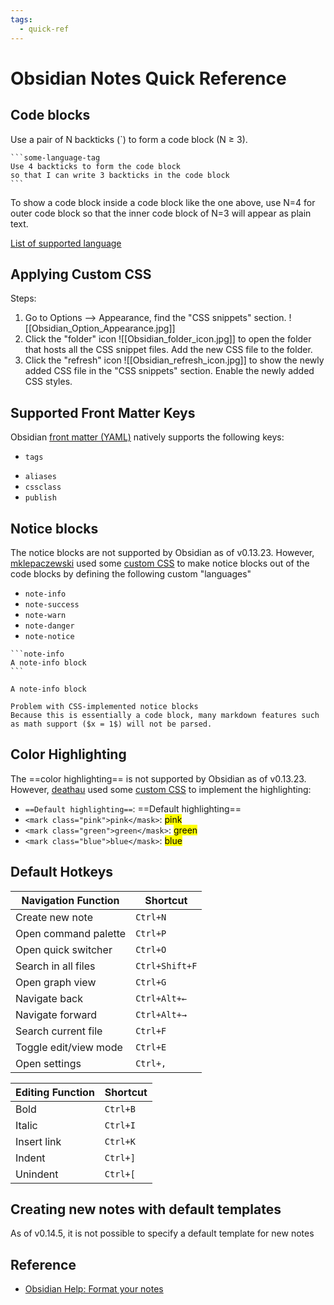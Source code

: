 ```yaml
---
tags:
  - quick-ref
---
```


# Obsidian Notes Quick Reference

## Code blocks
Use a pair of N backticks (\`) to form a code block (N $\geq$ 3).

````
```some-language-tag
Use 4 backticks to form the code block
so that I can write 3 backticks in the code block
```
````

To show a code block inside a code block like the one above, use N=4 for outer code block so that the inner code block of N=3 will appear as plain text.

[List of supported language](https://prismjs.com/#supported-languages)

## Applying Custom CSS
Steps:

1. Go to Options --> Appearance, find the "CSS snippets" section. ![[Obsidian_Option_Appearance.jpg]]
2. Click the "folder" icon ![[Obsidian_folder_icon.jpg]] to open the folder that hosts all the CSS snippet files. Add the new CSS file to the folder.
3. Click the "refresh" icon ![[Obsidian_refresh_icon.jpg]] to show the newly added CSS file in the "CSS snippets" section. Enable the newly added CSS styles.

## Supported Front Matter Keys
Obsidian [front matter (YAML)](https://help.obsidian.md/Advanced+topics/YAML+front+matter) natively supports the following keys:

*  `tags` 
-  `aliases` 
-  `cssclass`
-  `publish`

## Notice blocks
The notice blocks are not supported by Obsidian as of v0.13.23. However, [mklepaczewski](https://forum.obsidian.md/t/notice-blocks-warning-info-success-danger-blocks/4216) used some [custom CSS](https://gist.github.com/mklepaczewski/54e451f09994b9d450de81c8baaf8aa4) to make notice blocks out of the code blocks by defining the following custom "languages"

* `note-info`
* `note-success`
* `note-warn`
* `note-danger`
* `note-notice`

````
```note-info
A note-info block
```
````

```note-info
A note-info block
```

```note-info
Problem with CSS-implemented notice blocks
Because this is essentially a code block, many markdown features such as math support ($x = 1$) will not be parsed.
```

## Color Highlighting
The ==color highlighting== is not supported by Obsidian as of v0.13.23. However, [deathau](https://github.com/deathau/obsidian-snippets) used some [custom CSS](https://github.com/deathau/obsidian-snippets/blob/main/realistic-highlight.css) to implement the highlighting:

* `==Default highlighting==`: ==Default highlighting==
* `<mark class="pink">pink</mask>`: <mark class="pink">pink</mask>
* `<mark class="green">green</mask>`: <mark class="green">green</mask>
* `<mark class="blue">blue</mask>`: <mark class="blue">blue</mask>


## Default Hotkeys

| Navigation Function | Shortcut |
|----|----|
| Create new note | `Ctrl+N` |
| Open command palette | `Ctrl+P` |
| Open quick switcher | `Ctrl+O` |
| Search in all files | `Ctrl+Shift+F` |
| Open graph view | `Ctrl+G` |
| Navigate back | `Ctrl+Alt+←` |
| Navigate forward | `Ctrl+Alt+→` |
| Search current file | `Ctrl+F` |
| Toggle edit/view mode | `Ctrl+E` |
| Open settings | `Ctrl+,` |

| Editing Function | Shortcut |
|----|----|
| Bold | `Ctrl+B` |
| Italic | `Ctrl+I` |
| Insert link | `Ctrl+K` |
| Indent | `Ctrl+]` |
| Unindent | `Ctrl+[` |

## Creating new notes with default templates
As of v0.14.5, it is not possible to specify a default template for new notes 

## Reference
* [Obsidian Help: Format your notes](https://help.obsidian.md/How+to/Format+your+notes)
